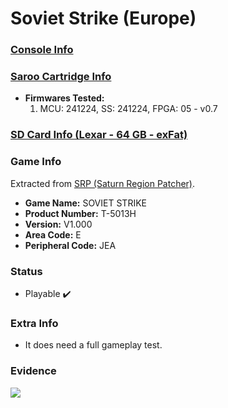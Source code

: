 # Soviet Strike (Europe)

### [Console Info](../../../../../Info/Consoles/VA13/README.md)

### [Saroo Cartridge Info](../../../../../Info/Cartridges/GuangzhouSanStarOnlineShop/1.6/README.md)

- <b>Firmwares Tested:</b>
  1. MCU: 241224, SS: 241224, FPGA: 05 - v0.7

### [SD Card Info (Lexar - 64 GB - exFat)](../../../../../Info/SdCards/Lexar/64GB/exfat/README.md)

### Game Info

Extracted from [SRP (Saturn Region Patcher)](https://segaxtreme.net/resources/saturn-region-patcher.81/download).

- <b>Game Name:</b> SOVIET STRIKE
- <b>Product Number:</b> T-5013H
- <b>Version:</b> V1.000
- <b>Area Code:</b> E
- <b>Peripheral Code:</b> JEA

### Status

- Playable :heavy_check_mark:

### Extra Info

- It does need a full gameplay test.

### Evidence

[![](https://img.youtube.com/vi/qLtNN0orFok/0.jpg)](https://www.youtube.com/watch?v=qLtNN0orFok)
